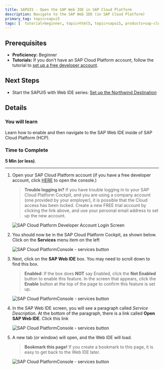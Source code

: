 ```yaml
---
title: SAPUI5 - Open the SAP Web IDE in SAP Cloud Platform
description: Navigate to the SAP Web IDE (in SAP Cloud Platform)
primary_tag: topic>sapui5
tags: [  tutorial>beginner, topic>html5, topic>sapui5, products>sap-cloud-platform ]
---
```

## Prerequisites  
 - **Proficiency:** Beginner
 - **Tutorials:** If you don't have an SAP Cloud Platform account, follow the tutorial to [set up a free developer account](https://www.sap.com/developer/tutorials/hcp-create-trial-account.html).

## Next Steps
 - Start the SAPUI5 with Web IDE series: [Set up the Northwind Destination](https://www.sap.com/developer/tutorials/hcp-create-destination.html)

## Details
### You will learn  
Learn how to enable and then navigate to the SAP Web IDE inside of SAP Cloud Platform (HCP).

### Time to Complete
**5 Min (or less)**.

---

1.  Open your SAP Cloud Platform account (if you have a free developer account, click [HERE](https://account.hanatrial.ondemand.com/) to open the console.)

    >**Trouble logging in?** If you have trouble logging in to your SAP Cloud Platform Cockpit, and you are using a company account (one provided by your employer), it is possible that the Cloud access has been locked.  Create a new FREE trial account by clicking the link above, and use your personal email address to set up the new account.

    ![SAP Cloud Platform Developer Account Login Screen](HCP_login_screen.png)

2.  You should now be in the SAP Cloud Platform Cockpit, as shown below.  Click on the **Services** menu item on the left

    ![SAP Cloud PlatformConsole - services button](services_button.png)

3.  Next, click on the **SAP Web IDE** box.  You may need to scroll down to find this box.

    >**Enabled**: If the box does **NOT** say Enabled, click the **Not Enabled** button to enable this feature.  In the screen that appears, click the **Enable** button at the top of the page to confirm this feature is set up.

    ![SAP Cloud PlatformConsole - services button](web_ide_box.png)

4.  In the SAP Web IDE screen, you will see a paragraph called *Service Description*.  At the bottom of the paragraph, there is a link called **Open SAP Web IDE**.  Click this link

    ![SAP Cloud PlatformConsole - services button](web_ide_detail_screen.png)

5.  A new tab (or window) will open, and the Web IDE will load.

    >**Bookmark this page!**  If you create a bookmark to this page, it is easy to get back to the Web IDE later.

    ![SAP Cloud PlatformConsole - services button](web_ide_start_screen.png)

